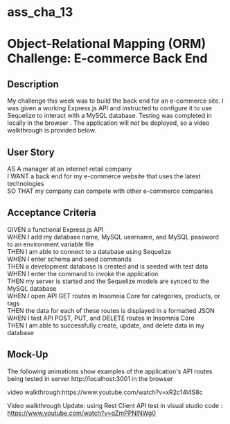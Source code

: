 # ass_cha_13
<h1>Object-Relational Mapping (ORM) Challenge: E-commerce Back End</>
  <h2>Description</h2>
  <p>My challenge this week was to build the back end for an e-commerce site. I was given a working Express.js API and instructed to configure it to use Sequelize to interact with a MySQL database. Testing was completed in locally in the browser . The application will not be deployed, so a video walkthrough is provided below.</p>
<h2>User Story</h2>
<p> AS A manager at an internet retail company<br/>
I WANT a back end for my e-commerce website that uses the latest technologies<br>
SO THAT my company can compete with other e-commerce companies</p>
<h2>Acceptance Criteria</h2>
<p> GIVEN a functional Express.js API<br/>
WHEN I add my database name, MySQL username, and MySQL password to an environment variable file<br/>
THEN I am able to connect to a database using Sequelize<br/>
WHEN I enter schema and seed commands<br/>
THEN a development database is created and is seeded with test data<br/>
WHEN I enter the command to invoke the application<br/>
THEN my server is started and the Sequelize models are synced to the MySQL database<br/>
WHEN I open API GET routes in Insomnia Core for categories, products, or tags<br/>
THEN the data for each of these routes is displayed in a formatted JSON<br/>
WHEN I test API POST, PUT, and DELETE routes in Insomnia Core<br/>
THEN I am able to successfully create, update, and delete data in my database</p>
<h2>Mock-Up</h2>
<p>The following animations show examples of the application's API routes<br/>
  being tested in server http://localhost:3001 in the browser </p> 
  video walkthrough:https://www.youtube.com/watch?v=xR2c14l4S8c<br/>
  
  Video walkthrough  Update:  using Rest Client API  test in visual studio code :
  https://www.youtube.com/watch?v=qZmPPNlNWg0
